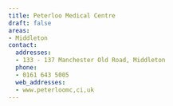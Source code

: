 ```yaml
---
title: Peterloo Medical Centre
draft: false
areas:
- Middleton
contact:
  addresses:
  - 133 - 137 Manchester Old Road, Middleton
  phone:
  - 0161 643 5005
  web_addresses:
  - www.peterloomc,ci,uk
---
```


